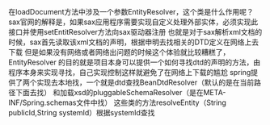 在loadDocument方法中涉及一个参数EntityResolver，这个类是什么作用呢？
sax官网的解释是，如果sax应用程序需要实现自定义处理外部实体，必须实现此接口并使用setEntitResolver方法向sax驱动器注册
也就是对于sax解析xml文档的时候，sax首先读取该xml文档的声明，根据申明去找相关的DTD定义在网络上去下载
但是如果没有网络或者网络出问题的时候这个体验就比较糟糕了，EntityResolver 的目的就是项目本身可以提供一个如何寻找dtd的声明的方法，由程序本身来实现寻找，自己实现控制这样就避免了在网络上下载的尴尬
spring提供了两个实现去本地找，一个就是dtd查找BeanDtdResolver（默认的是在当前路径下面去找） 和加载xsd的pluggableSchemaResolver（是在META-INF/Spring.schemas文件中找）
这些类的方法resolveEntity（String publicId,String systemId）根据systemId查找

